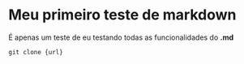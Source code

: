 # Meu primeiro teste de markdown

É apenas um teste de eu testando todas as funcionalidades do **.md**

```
git clone {url}
```